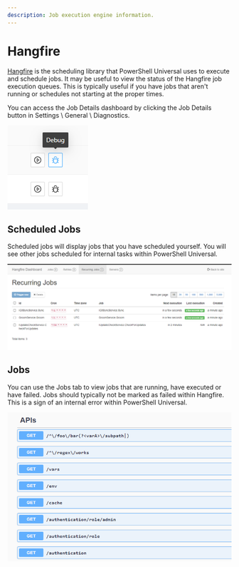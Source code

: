 ```yaml
---
description: Job execution engine information.
---
```


# Hangfire

[Hangfire](https://www.hangfire.io/) is the scheduling library that PowerShell Universal uses to execute and schedule jobs. It may be useful to view the status of the Hangfire job execution queues. This is typically useful if you have jobs that aren't running or schedules not starting at the proper times.&#x20;

You can access the Job Details dashboard by clicking the Job Details button in Settings \ General \ Diagnostics.&#x20;

![Job Details](<../.gitbook/assets/image (305).png>)

## Scheduled Jobs

Scheduled jobs will display jobs that you have scheduled yourself. You will see other jobs scheduled for internal tasks within PowerShell Universal.&#x20;

![Scheduled Jobs](<../.gitbook/assets/image (315) (1).png>)

## Jobs

You can use the Jobs tab to view jobs that are running, have executed or have failed. Jobs should typically not be marked as failed within Hangfire. This is a sign of an internal error within PowerShell Universal.&#x20;

![Jobs Tab](<../.gitbook/assets/image (313).png>)
